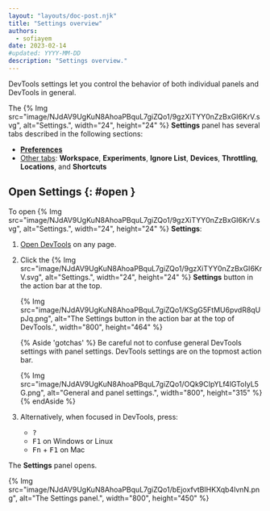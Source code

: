 ```yaml
---
layout: "layouts/doc-post.njk"
title: "Settings overview"
authors:
  - sofiayem
date: 2023-02-14
#updated: YYYY-MM-DD
description: "Settings overview."
---
```


DevTools settings let you control the behavior of both individual panels and DevTools in general.

The {% Img src="image/NJdAV9UgKuN8AhoaPBquL7giZQo1/9gzXiTYY0nZzBxGI6KrV.svg", alt="Settings.", width="24", height="24" %} **Settings** panel has several tabs described in the following sections:

- [**Preferences**](/docs/devtools/settings/preferences/)
- [Other tabs](/docs/devtools/settings/other/): **Workspace**, **Experiments**, **Ignore List**, **Devices**, **Throttling**, **Locations**, and **Shortcuts**

## Open Settings {: #open }

To open {% Img src="image/NJdAV9UgKuN8AhoaPBquL7giZQo1/9gzXiTYY0nZzBxGI6KrV.svg", alt="Settings.", width="24", height="24" %} **Settings**:

1. [Open DevTools](/docs/devtools/open/) on any page.
1. Click the {% Img src="image/NJdAV9UgKuN8AhoaPBquL7giZQo1/9gzXiTYY0nZzBxGI6KrV.svg", alt="Settings.", width="24", height="24" %} **Settings** button in the action bar at the top.

   {% Img src="image/NJdAV9UgKuN8AhoaPBquL7giZQo1/KSgG5FtMU6pvdR8qUpJq.png", alt="The Settings button in the action bar at the top of DevTools.", width="800", height="464" %}

   {% Aside 'gotchas' %}
   Be careful not to confuse general DevTools settings with panel settings. DevTools settings are on the topmost action bar.

   {% Img src="image/NJdAV9UgKuN8AhoaPBquL7giZQo1/OQk9CIpYLf4lGToIyL5G.png", alt="General and panel settings.", width="800", height="315" %}
   {% endAside %}

1. Alternatively, when focused in DevTools, press:

   - <kbd>?</kbd>
   - <kbd>F1</kbd> on Windows or Linux
   - <kbd>Fn</kbd> + <kbd>F1</kbd> on Mac

The **Settings** panel opens.

{% Img src="image/NJdAV9UgKuN8AhoaPBquL7giZQo1/bEjoxfvtBIHKXqb4lvnN.png", alt="The Settings panel.", width="800", height="450" %}
